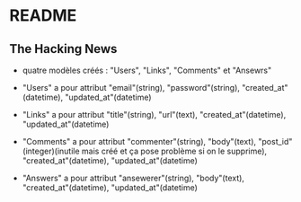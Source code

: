 # README

## The Hacking News

- quatre modèles créés : "Users", "Links", "Comments" et "Ansewrs"

* "Users" a pour attribut "email"(string),  "password"(string), "created_at"(datetime), "updated_at"(datetime)


* "Links" a pour attribut "title"(string), "url"(text), "created_at"(datetime), "updated_at"(datetime)

* "Comments" a pour attribut "commenter"(string), "body"(text), "post_id"(integer)(inutile mais créé et ça pose problème si on le supprime), "created_at"(datetime), "updated_at"(datetime)

* "Answers" a pour attribut "ansewerer"(string), "body"(text), "created_at"(datetime), "updated_at"(datetime)

